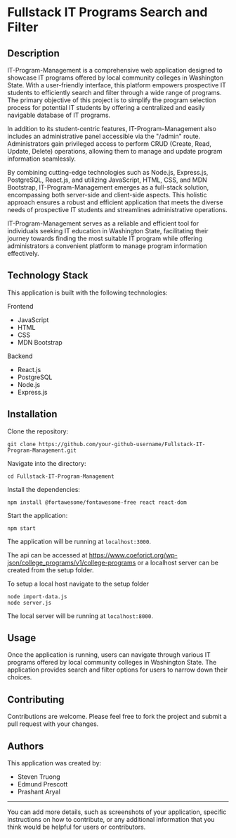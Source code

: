 # Fullstack IT Programs Search and Filter

## Description

IT-Program-Management is a comprehensive web application designed to showcase IT programs offered by local community colleges in Washington State. With a user-friendly interface, this platform empowers prospective IT students to efficiently search and filter through a wide range of programs. The primary objective of this project is to simplify the program selection process for potential IT students by offering a centralized and easily navigable database of IT programs.

In addition to its student-centric features, IT-Program-Management also includes an administrative panel accessible via the "/admin" route. Administrators gain privileged access to perform CRUD (Create, Read, Update, Delete) operations, allowing them to manage and update program information seamlessly.

By combining cutting-edge technologies such as Node.js, Express.js, PostgreSQL, React.js, and utilizing JavaScript, HTML, CSS, and MDN Bootstrap, IT-Program-Management emerges as a full-stack solution, encompassing both server-side and client-side aspects. This holistic approach ensures a robust and efficient application that meets the diverse needs of prospective IT students and streamlines administrative operations.

IT-Program-Management serves as a reliable and efficient tool for individuals seeking IT education in Washington State, facilitating their journey towards finding the most suitable IT program while offering administrators a convenient platform to manage program information effectively.

## Technology Stack

This application is built with the following technologies:

Frontend
- JavaScript
- HTML
- CSS
- MDN Bootstrap
  
Backend
- React.js
- PostgreSQL
- Node.js
- Express.js

## Installation

Clone the repository:

```
git clone https://github.com/your-github-username/Fullstack-IT-Program-Management.git
```

Navigate into the directory:

```
cd Fullstack-IT-Program-Management
```

Install the dependencies:

```
npm install @fortawesome/fontawesome-free react react-dom
```

Start the application:

```
npm start
```

The application will be running at `localhost:3000`.

The api can be accessed at https://www.coeforict.org/wp-json/college_programs/v1/college-programs or a localhost server can be created from the setup folder.

To setup a local host navigate to the setup folder

```
node import-data.js
node server.js
```

The local server will be running at `localhost:8000`. 

## Usage

Once the application is running, users can navigate through various IT programs offered by local community colleges in Washington State. The application provides search and filter options for users to narrow down their choices.

## Contributing

Contributions are welcome. Please feel free to fork the project and submit a pull request with your changes.

## Authors

This application was created by:

- Steven Truong
- Edmund Prescott
- Prashant Aryal

---

You can add more details, such as screenshots of your application, specific instructions on how to contribute, or any additional information that you think would be helpful for users or contributors.
